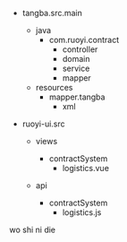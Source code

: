 

- tangba.src.main
  - java	
    - com.ruoyi.contract
      - controller
      - domain
      - service
      - mapper
  - resources
    - mapper.tangba
      - xml

- ruoyi-ui.src

  - views

    - contractSystem
      - logistics.vue

  - api

    - contractSystem
      - logistics.js

wo shi ni die 
    